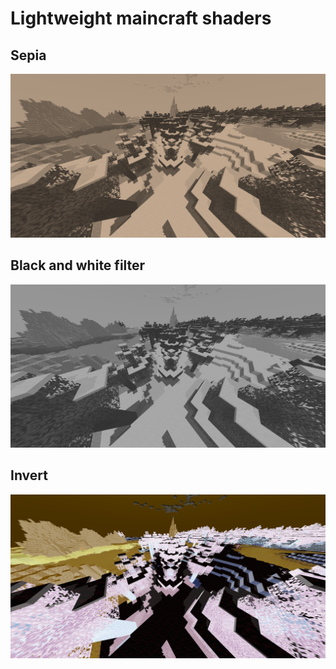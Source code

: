 # Lightweight maincraft shaders

## Sepia
![](./docs/sepia_screenshot.png)

## Black and white filter
![](./docs/gray_screeshot.png)

## Invert
![](./docs/invert_screenshot.png)
